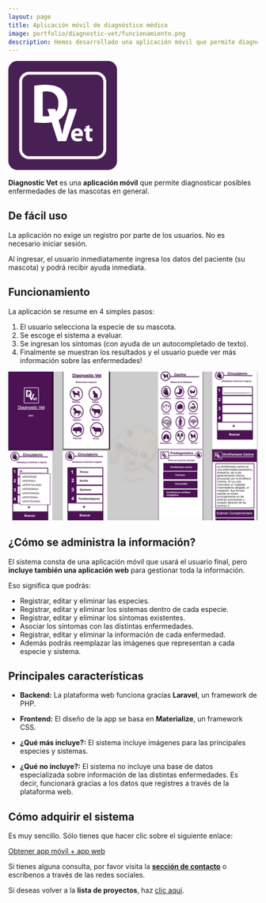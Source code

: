 ```yaml
---
layout: page
title: Aplicación móvil de diagnóstico médico
image: portfolio/diagnostic-vet/funcionamiento.png
description: Hemos desarrollado una aplicación móvil que permite diagnosticar posibles enfermedades de nuestras mascotas. Mira nuestro portafolio, y solicita una cotización de tu proyecto.
---
```


<p class="text-center">
	<img src="/images/portfolio/diagnostic-vet/logo.png" alt="Imagen grande de Diagnostic Vet" title="Imagen de muestra de la aplicación Diagnostic Vet" width="220">
</p>

**Diagnostic Vet** es una **aplicación móvil** que permite diagnosticar posibles enfermedades de las mascotas en general.

## De fácil uso

La aplicación no exige un registro por parte de los usuarios. No es necesario iniciar sesión.

Al ingresar, el usuario inmediatamente ingresa los datos del paciente (su mascota) y podrá recibir ayuda inmediata.

## Funcionamiento

La aplicación se resume en 4 simples pasos:

1. El usuario selecciona la especie de su mascota.
2. Se escoge el sistema a evaluar.
3. Se ingresan los síntomas (con ayuda de un autocompletado de texto).
4. Finalmente se muestran los resultados y el usuario puede ver más información sobre las enfermedades!

<p class="text-center">
	<img src="/images/portfolio/diagnostic-vet/funcionamiento.png" alt="Funcionamiento de Diagnostic Vet" title="¿Cómo funciona Diagnostic Vet?">
</p>

## ¿Cómo se administra la información?

El sistema consta de una aplicación móvil que usará el usuario final, pero **incluye también una aplicación web** para gestionar toda la información.

Eso significa que podrás:

- Registrar, editar y eliminar las especies.
- Registrar, editar y eliminar los sistemas dentro de cada especie.
- Registrar, editar y eliminar los síntomas existentes.
- Asociar los síntomas con las distintas enfermedades.
- Registrar, editar y eliminar la información de cada enfermedad.
- Además podrás reemplazar las imágenes que representan a cada especie y sistema.

## Principales características

- **Backend:** La plataforma web funciona gracias **Laravel**, un framework de PHP.
- **Frontend:** El diseño de la app se basa en **Materialize**, un framework CSS.

- **¿Qué más incluye?:** El sistema incluye imágenes para las principales especies y sistemas.
- **¿Qué no incluye?:** El sistema no incluye una base de datos especializada sobre información de las distintas enfermedades. Es decir, funcionará gracias a los datos que registres a través de la plataforma web.

## Cómo adquirir el sistema

Es muy sencillo. Sólo tienes que hacer clic sobre el siguiente enlace:

<script src="https://gumroad.com/js/gumroad.js"></script>
<a class="button" href="https://gum.co/diagnostic-vet?wanted=true" data-gumroad-single-product="true">
    Obtener app móvil + app web
</a>

Si tienes alguna consulta, por favor visita la [**sección de contacto**][contact] o escríbenos a través de las redes sociales.

Si deseas volver a la **lista de proyectos**, haz [clic aquí][portfolio].

[contact]: /contacto
[portfolio]: /portafolio
